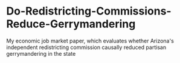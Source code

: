# Do-Redistricting-Commissions-Reduce-Gerrymandering
My economic job market paper, which evaluates whether Arizona's independent redistricting commission causally reduced partisan gerrymandering in the state
